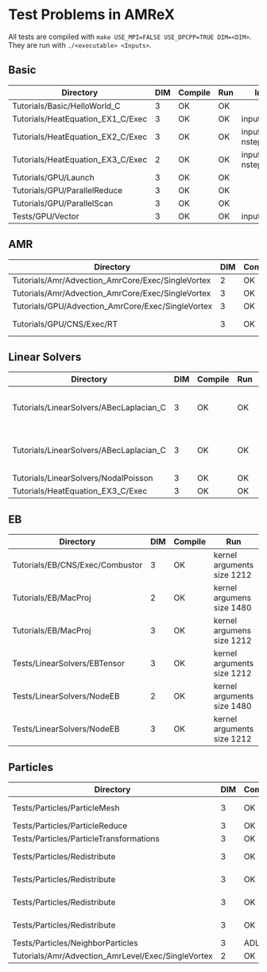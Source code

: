 
# Test Problems in AMReX

All tests are compiled with `make USE_MPI=FALSE USE_DPCPP=TRUE DIM=<DIM>`.  They are run with `./<executable> <Inputs>`.

## Basic

| Directory | DIM | Compile | Run | Inputs |
| ------ | --- | ---------- | ---------- | ---------- |
| Tutorials/Basic/HelloWorld_C  | 3 | OK | OK |        |
| Tutorials/HeatEquation_EX1_C/Exec | 3 | OK | OK | inputs |
| Tutorials/HeatEquation_EX2_C/Exec | 3 | OK | OK | inputs nsteps=1000 |
| Tutorials/HeatEquation_EX3_C/Exec | 2 | OK | OK | inputs_2d nsteps=100 |
| Tutorials/GPU/Launch | 3 | OK | OK | |
| Tutorials/GPU/ParallelReduce | 3 | OK | OK |  |
| Tutorials/GPU/ParallelScan | 3 | OK | OK | |
| Tests/GPU/Vector | 3 | OK | OK | inputs |

## AMR

| Directory | DIM | Compile | Run | Inputs |
| ------ | --- | ---------- | ---------- | ---------- |
| Tutorials/Amr/Advection_AmrCore/Exec/SingleVortex | 2 | OK | OK | inputs |
| Tutorials/Amr/Advection_AmrCore/Exec/SingleVortex | 3 | OK | OK | inputs max_step=100 |
| Tutorials/GPU/Advection_AmrCore/Exec/SingleVortex | 3 | OK | OK | inputs |
| Tutorials/GPU/CNS/Exec/RT | 3 | OK | OK | inputs-rt amrex.fpe_trap_invalid=0 |

## Linear Solvers

| Directory | DIM | Compile | Run | Inputs |
| ------ | --- | ---------- | ---------- | ---------- |
| Tutorials/LinearSolvers/ABecLaplacian_C | 3 | OK | OK | inputs-rt-poisson-lev |
| Tutorials/LinearSolvers/ABecLaplacian_C | 3 | OK | OK | inputs-rt-abeclap-com |
| Tutorials/LinearSolvers/NodalPoisson | 3 | OK | OK | inputs-rt |
| Tutorials/HeatEquation_EX3_C/Exec | 3 | OK | OK | inputs_3d |

## EB

| Directory | DIM | Compile | Run | Inputs |
| ------ | --- | ---------- | ---------- | ---------- |
| Tutorials/EB/CNS/Exec/Combustor | 3 | OK | kernel arguments size 1212 | inputs.regt |
| Tutorials/EB/MacProj | 2 | OK | kernel argumens size 1480 | inputs amrex.fpe_trap_invalid=0 |
| Tutorials/EB/MacProj | 3 | OK | kernel argumens size 1212 | inputs amrex.fpe_trap_invalid=0 |
| Tests/LinearSolvers/EBTensor | 3 | OK | kernel arguments size 1212 | inputs.rt.3d |
| Tests/LinearSolvers/NodeEB | 2 | OK | kernel arguments size 1480 | inputs.rt.2d |
| Tests/LinearSolvers/NodeEB | 3 | OK | kernel arguments size 1212 | inputs.rt.3d.y |

## Particles

| Directory | DIM | Compile | Run | Inputs |
| ------ | --- | ---------- | ---------- | ---------- |
| Tests/Particles/ParticleMesh | 3 | OK | OK | inputs nx=64 ny=64 nz=64 nppc=4 |
| Tests/Particles/ParticleReduce | 3 | OK | OK | inputs |
| Tests/Particles/ParticleTransformations | 3 | OK | abort | inputs |
| Tests/Particles/Redistribute | 3 | OK | abort | inputs.rt.cuda redistribute.do_random=0 |
| Tests/Particles/Redistribute | 3 | OK | abort | inputs.rt.cuda.sort redistribute.do_random=0 |
| Tests/Particles/Redistribute | 3 | OK | abort | inputs.rt.cuda.nonperiodic redistribute.do_random=0 |
| Tests/Particles/Redistribute | 3 | OK | abort | inputs.rt.cuda.mr redistribute.do_random=0 |
| Tests/Particles/NeighborParticles | 3 | ADL | | inputs |
| Tutorials/Amr/Advection_AmrLevel/Exec/SingleVortex | 2 | OK | abort | inputs.tracers |
